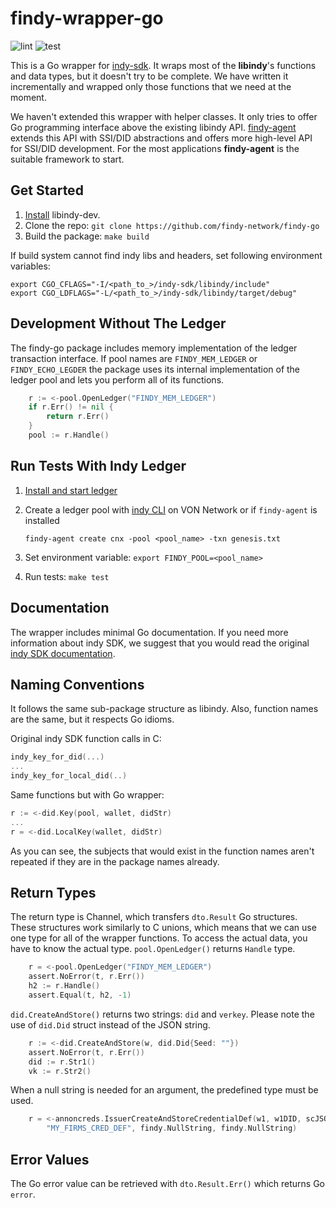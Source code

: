 # findy-wrapper-go

![lint](https://github.com/findy-network/findy-wrapper-go/workflows/golangci-lint/badge.svg?branch=dev)
![test](https://github.com/findy-network/findy-wrapper-go/workflows/test/badge.svg?branch=dev)


This is a Go wrapper for [indy-sdk](https://github.com/hyperledger/indy-sdk). It
wraps most of the **libindy**'s functions and data types, but it doesn't try to be
complete. We have written it incrementally and wrapped only those functions that
we need at the moment.

We haven't extended this wrapper with helper classes. It only tries to offer Go
programming interface above the existing libindy API. [findy-agent](https://github.com/findy-network/findy-agent) 
extends this API with SSI/DID abstractions and offers more high-level API for
SSI/DID development. For the most applications **findy-agent** is the suitable
framework to start. 

## Get Started

1. [Install](https://github.com/hyperledger/indy-sdk/#installing-the-sdk) libindy-dev.
2. Clone the repo: `git clone https://github.com/findy-network/findy-go`
3. Build the package: `make build`

If build system cannot find indy libs and headers, set following environment 
variables:

```
export CGO_CFLAGS="-I/<path_to_>/indy-sdk/libindy/include"
export CGO_LDFLAGS="-L/<path_to_>/indy-sdk/libindy/target/debug"
```

## Development Without The Ledger

The findy-go package includes memory implementation of the ledger transaction
interface. If pool names are `FINDY_MEM_LEDGER` or `FINDY_ECHO_LEGDER` the
package uses its internal implementation of the ledger pool and lets you
perform all of its functions.

```go
	r := <-pool.OpenLedger("FINDY_MEM_LEDGER")
	if r.Err() != nil {
		return r.Err()
	}
	pool := r.Handle()
```

## Run Tests With Indy Ledger

1. [Install and start ledger](https://github.com/bcgov/von-network/blob/master/docs/UsingVONNetwork.md#building-and-starting)
2. Create a ledger pool with [indy CLI](https://github.com/bcgov/von-network/blob/master/docs/UsingVONNetwork.md#using-the-cli)  on VON Network or if `findy-agent` is installed

   ```findy-agent create cnx -pool <pool_name> -txn genesis.txt```
3. Set environment variable: `export FINDY_POOL=<pool_name>`
4. Run tests: `make test`

## Documentation

The wrapper includes minimal Go documentation. If you need more information
about indy SDK, we suggest that you would read the original 
[indy SDK documentation](https://hyperledger-indy.readthedocs.io/projects/sdk/en/latest/docs/index.html).

## Naming Conventions

It follows the same sub-package structure as libindy.
Also, function names are the same, but it respects Go idioms.

Original indy SDK function calls in C:
```C
indy_key_for_did(...)
...
indy_key_for_local_did(..)
```
Same functions but with Go wrapper:
```go
r := <-did.Key(pool, wallet, didStr)
...
r = <-did.LocalKey(wallet, didStr)
```

As you can see, the subjects that would exist in the function names aren't
repeated if they are in the package names already.

## Return Types

The return type is Channel, which transfers `dto.Result` Go structures. These
structures work similarly to C unions, which means that we can use one type for
all of the wrapper functions. To access the actual data, you have to know the
actual type. `pool.OpenLedger()` returns `Handle` type.

```go
	r = <-pool.OpenLedger("FINDY_MEM_LEDGER")
	assert.NoError(t, r.Err())
	h2 := r.Handle()
	assert.Equal(t, h2, -1)
```

`did.CreateAndStore()` returns two strings: `did` and `verkey`. Please note the
use of `did.Did` struct instead of the JSON string.

```go
	r := <-did.CreateAndStore(w, did.Did{Seed: ""})
	assert.NoError(t, r.Err())
	did := r.Str1()
	vk := r.Str2()
```

When a null string is needed for an argument, the predefined type must be used.

```go
	r = <-annoncreds.IssuerCreateAndStoreCredentialDef(w1, w1DID, scJSON,
		"MY_FIRMS_CRED_DEF", findy.NullString, findy.NullString)
```

## Error Values

The Go error value can be retrieved with `dto.Result.Err()` which returns Go
`error`.

